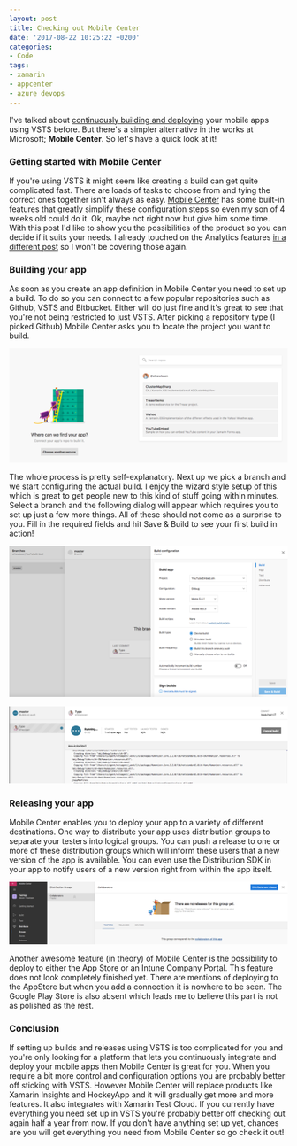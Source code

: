 ```yaml
---
layout: post
title: Checking out Mobile Center
date: '2017-08-22 10:25:22 +0200'
categories:
- Code
tags:
- xamarin
- appcenter
- azure devops
---
```




I've talked about [continuously building and deploying](https://www.thewissen.io/xamarin-devops-build-agent/) your mobile apps using VSTS before. But there's a simpler alternative in the works at Microsoft; **Mobile Center**. So let's have a quick look at it!







### Getting started with Mobile Center




If you're using VSTS it might seem like creating a build can get quite complicated fast. There are loads of tasks to choose from and tying the correct ones together isn't always as easy. [Mobile Center](https://mobile.azure.com) has some built-in features that greatly simplify these configuration steps so even my son of 4 weeks old could do it. Ok, maybe not right now but give him some time. With this post I'd like to show you the possibilities of the product so you can decide if it suits your needs. I already touched on the Analytics features [in a different post](https://www.thewissen.io/crash-reporting-analytics-xamarin/) so I won't be covering those again.



### Building your app




As soon as you create an app definition in Mobile Center you need to set up a build. To do so you can connect to a few popular repositories such as Github, VSTS and Bitbucket. Either will do just fine and it's great to see that you're not being restricted to just VSTS. After picking a repository type (I picked Github) Mobile Center asks you to locate the project you want to build.



[![Pick a project to build using Mobile Center](/images/posts/pickproject-1.png)](/images/posts/pickproject-1.png)



The whole process is pretty self-explanatory. Next up we pick a branch and we start configuring the actual build. I enjoy the wizard style setup of this which is great to get people new to this kind of stuff going within minutes. Select a branch and the following dialog will appear which requires you to set up just a few more things. All of these should not come as a surprise to you. Fill in the required fields and hit Save & Build to see your first build in action!



[![A basic build configuration in Mobile Center](/images/posts/configbuild.png)](/images/posts/configbuild.png)



[![Your app is building!](/images/posts/building.png)](/images/posts/building.png)



### Releasing your app




Mobile Center enables you to deploy your app to a variety of different destinations. One way to distribute your app uses distribution groups to separate your testers into logical groups. You can push a release to one or more of these distribution groups which will inform these users that a new version of the app is available. You can even use the Distribution SDK in your app to notify users of a new version right from within the app itself.



[![Distribute to user groups](/images/posts/distribute.png)](/images/posts/distribute.png)



Another awesome feature (in theory) of Mobile Center is the possibility to deploy to either the App Store or an Intune Company Portal. This feature does not look completely finished yet. There are mentions of deploying to the AppStore but when you add a connection it is nowhere to be seen. The Google Play Store is also absent which leads me to believe this part is not as polished as the rest.



### Conclusion




If setting up builds and releases using VSTS is too complicated for you and you're only looking for a platform that lets you continuously integrate and deploy your mobile apps then Mobile Center is great for you. When you require a bit more control and configuration options you are probably better off sticking with VSTS. However Mobile Center will replace products like Xamarin Insights and HockeyApp and it will gradually get more and more features. It also integrates with Xamarin Test Cloud. If you currently have everything you need set up in VSTS you're probably better off checking out again half a year from now. If you don't have anything set up yet, chances are you will get everything you need from Mobile Center so go check it out!

